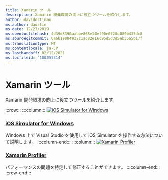 ```yaml
---
title: Xamarin ツール
description: Xamarin 開発環境の向上に役立つツールを紹介します。
author: davidortinau
ms.author: daortin
ms.date: 12/27/2019
ms.openlocfilehash: 4d39d8390aabbe868e14ef90e0720c880b435dc8
ms.sourcegitcommit: 0a6b19004932c1ac82e16c95d5d3d5eb35a5b17f
ms.translationtype: MT
ms.contentlocale: ja-JP
ms.lasthandoff: 02/12/2021
ms.locfileid: "100255314"
---
```

# <a name="xamarin-tools"></a>Xamarin ツール

Xamarin 開発環境の向上に役立つツールを紹介します。

:::row:::
    :::column:::
[![iOS Simulator for Windows](~/media/index/xamarin-tools-windows-simulator.svg?branch=master)](~/tools/ios-simulator/index.md)

### <a name="ios-simulator-for-windows"></a>[iOS Simulator for Windows](~/tools/ios-simulator/index.md)

Windows 上で Visual Studio を使用して iOS Simulator を操作する方法について説明します。
    :::column-end:::
    :::column:::
[![Xamarin Profiler](~/media/index/xamarin-tools-profiler.svg?branch=master)](~/tools/profiler/index.md)

### <a name="xamarin-profiler"></a>[Xamarin Profiler](~/tools/profiler/index.md)

パフォーマンスの問題を特定して修正することができます。
    :::column-end:::
:::row-end:::

